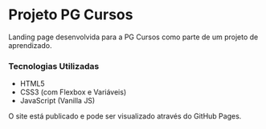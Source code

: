 # Projeto PG Cursos

Landing page desenvolvida para a PG Cursos como parte de um projeto de aprendizado.

### Tecnologias Utilizadas
- HTML5
- CSS3 (com Flexbox e Variáveis)
- JavaScript (Vanilla JS)

O site está publicado e pode ser visualizado através do GitHub Pages.